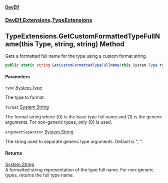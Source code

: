 #### [DevElf](README.md 'README')
### [DevElf\.Extensions](DevElf.Extensions.md 'DevElf\.Extensions').[TypeExtensions](TypeExtensions.md 'DevElf\.Extensions\.TypeExtensions')

## TypeExtensions\.GetCustomFormattedTypeFullName\(this Type, string, string\) Method

Gets a formatted full name for the type using a custom format string\.

```csharp
public static string GetCustomFormattedTypeFullName(this System.Type type, string format, string argumentSeparator=", ");
```
#### Parameters

<a name='DevElf.Extensions.TypeExtensions.GetCustomFormattedTypeFullName(thisSystem.Type,string,string).type'></a>

`type` [System\.Type](https://learn.microsoft.com/en-us/dotnet/api/system.type 'System\.Type')

The type to format\.

<a name='DevElf.Extensions.TypeExtensions.GetCustomFormattedTypeFullName(thisSystem.Type,string,string).format'></a>

`format` [System\.String](https://learn.microsoft.com/en-us/dotnet/api/system.string 'System\.String')

The format string where \{0\} is the base type full name and \{1\} is the generic
arguments\. For non\-generic types, only \{0\} is used\.

<a name='DevElf.Extensions.TypeExtensions.GetCustomFormattedTypeFullName(thisSystem.Type,string,string).argumentSeparator'></a>

`argumentSeparator` [System\.String](https://learn.microsoft.com/en-us/dotnet/api/system.string 'System\.String')

The string used to separate generic type arguments\. Default is ", "\.

#### Returns
[System\.String](https://learn.microsoft.com/en-us/dotnet/api/system.string 'System\.String')  
A formatted string representation of the type full name\. For non\-generic types,
returns the full type name\.
